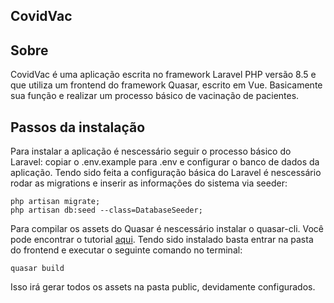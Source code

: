 ### <h2>CovidVac</h2>

## Sobre
CovidVac é uma aplicação escrita no framework Laravel PHP versão 8.5 e que utiliza um frontend do framework Quasar, escrito em Vue. Basicamente sua função e realizar um processo básico de vacinação de pacientes.

## Passos da instalação
Para instalar a aplicação é nescessário seguir o processo básico do Laravel: copiar o .env.example para .env e configurar o banco de dados da aplicação. Tendo sido feita a configuração básica do Laravel é nescessário rodar as migrations e inserir as informações do sistema via seeder:
```
php artisan migrate;
php artisan db:seed --class=DatabaseSeeder;
```
Para compilar os assets do Quasar é nescessário instalar o quasar-cli. Você pode encontrar o tutorial <a href="https://quasar.dev/quasar-cli/installation">aqui</a>. Tendo sido instalado basta entrar na pasta do frontend e executar o seguinte comando no terminal:

```
quasar build
```
Isso irá gerar todos os assets na pasta public, devidamente configurados.
